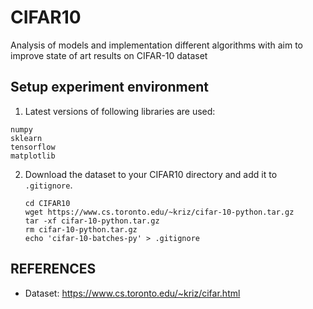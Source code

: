 # CIFAR10
Analysis of models and implementation different algorithms with aim to improve state of art results on CIFAR-10 dataset

## Setup experiment environment
1. Latest versions of following libraries are used:
````
numpy
sklearn
tensorflow
matplotlib
````

2. Download the dataset to your CIFAR10 directory and add it to `.gitignore`.
    `````
    cd CIFAR10
    wget https://www.cs.toronto.edu/~kriz/cifar-10-python.tar.gz
    tar -xf cifar-10-python.tar.gz
    rm cifar-10-python.tar.gz
    echo 'cifar-10-batches-py' > .gitignore
    `````

## REFERENCES
* Dataset: https://www.cs.toronto.edu/~kriz/cifar.html
